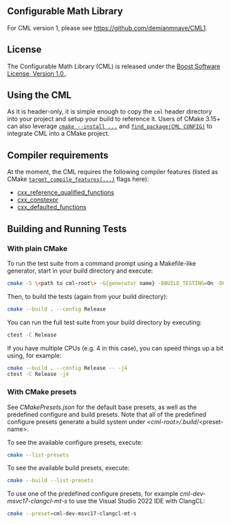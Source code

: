 ## Configurable Math Library

For CML version 1, please see https://github.com/demianmnave/CML1.

## License

The Configurable Math Library (CML) is released under the [Boost Software
License, Version 1.0.](http://www.boost.org/LICENSE_1_0.txt).

## Using the CML

As it is header-only, it is simple enough to copy the `cml` header directory into your project and setup your build to reference it. Users of CMake 3.15+ can also leverage [`cmake --install ...`](make.org/cmake/help/v3.15/manual/cmake.1.html#install-a-project) and [`find_package(CML CONFIG)`](https://cmake.org/cmake/help/v3.15/command/find_package.html) to integrate CML into a CMake project.

## Compiler requirements

At the moment, the CML requires the following compiler features (listed as CMake [`target_compile_features(...)`](https://cmake.org/cmake/help/v3.15/prop_gbl/CMAKE_CXX_KNOWN_FEATURES.html) flags here):

- [cxx_reference_qualified_functions](http://www.open-std.org/jtc1/sc22/wg21/docs/papers/2007/n2439.htm)
- [cxx_constexpr](http://www.open-std.org/jtc1/sc22/wg21/docs/papers/2007/n2235.pdf)
- [cxx_defaulted_functions](http://www.open-std.org/jtc1/sc22/wg21/docs/papers/2007/n2346.htm)

## Building and Running Tests
### With plain CMake
To run the test suite from a command prompt using a Makefile-like generator, start in your build directory and execute:
```bash
cmake -S \<path to cml-root\> -G{generator name} -DBUILD_TESTING=On -DCMAKE_BUILD_TYPE=Release
```

Then, to build the tests (again from your build directory):
```bash
cmake --build . --config Release
```

You can run the full test suite from your build directory by executing:
```bash
ctest -C Release
```

If you have multiple CPUs (e.g. 4 in this case), you can speed things up a bit using, for example:
```bash
cmake --build . --config Release -- -j4
ctest -C Release -j4
```
### With CMake presets
See _CMakePresets.json_ for the default base presets, as well as the predefined configure and build presets. Note that all of the predefined configure presets generate a build system under _\<cml-root\>/.build_/\<preset-name\>.

To see the available configure presets, execute:
```bash
cmake --list-presets
```

To see the available build presets, execute:
```bash
cmake --build --list-presets
```

To use one of the predefined configure presets, for example _cml-dev-msvc17-clangcl-mt-s_ to use the Visual Studio 2022 IDE with ClangCL:
```bash
cmake --preset=cml-dev-msvc17-clangcl-mt-s
```